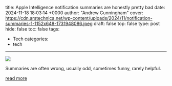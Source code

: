 title: Apple Intelligence notification summaries are honestly pretty bad
date: 2024-11-18 18:03:14 +0000
author: "Andrew Cunningham"
cover: https://cdn.arstechnica.net/wp-content/uploads/2024/11/notification-summaries-1-1152x648-1731948086.jpeg
draft: false
top: false
type: post
hide: false
toc: false
tags:
  - Tech
categories:
  - tech
---

![](https://cdn.arstechnica.net/wp-content/uploads/2024/11/notification-summaries-1-1152x648-1731948086.jpeg)

Summaries are often wrong, usually odd, sometimes funny, rarely helpful.

[read more](https://arstechnica.com/apple/2024/11/apple-intelligence-notification-summaries-are-honestly-pretty-bad/)
